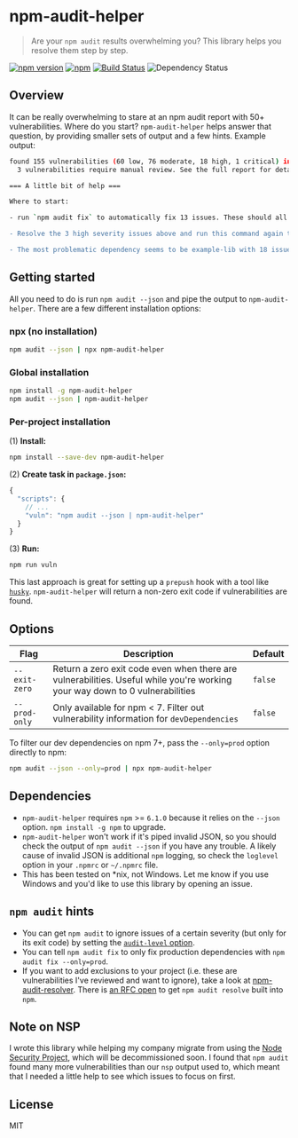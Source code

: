 # npm-audit-helper

> Are your `npm audit` results overwhelming you? This library helps you resolve them step by step.

[![npm version](https://badge.fury.io/js/npm-audit-helper.svg)](https://badge.fury.io/js/npm-audit-helper)
[![npm](https://img.shields.io/npm/dt/npm-audit-helper)](https://www.npmjs.com/package/npm-audit-helper)
[![Build Status](https://travis-ci.org/rouanw/npm-audit-helper.svg?branch=master)](https://travis-ci.org/rouanw/npm-audit-helper)
![Dependency Status](https://david-dm.org/rouanw/npm-audit-helper.svg)

## Overview

It can be really overwhelming to stare at an npm audit report with 50+ vulnerabilities. Where do you start? `npm-audit-helper` helps answer that question, by providing smaller sets of output and a few hints. Example output:

```sh
found 155 vulnerabilities (60 low, 76 moderate, 18 high, 1 critical) in 22715 scanned packages
  3 vulnerabilities require manual review. See the full report for details.

=== A little bit of help ===

Where to start:

- run `npm audit fix` to automatically fix 13 issues. These should all be non-breaking upgrades, so don't stress.

- Resolve the 3 high severity issues above and run this command again to move to the next severity.

- The most problematic dependency seems to be example-lib with 18 issues that need your attention.
```

## Getting started

All you need to do is run `npm audit --json` and pipe the output to `npm-audit-helper`. There are a few different installation options:

### npx (no installation)

```sh
npm audit --json | npx npm-audit-helper
```

### Global installation

```sh
npm install -g npm-audit-helper
npm audit --json | npm-audit-helper
```

### Per-project installation

(1) __Install:__

```sh
npm install --save-dev npm-audit-helper
```

(2) __Create task in `package.json`:__

```js
{
  "scripts": {
    // ...
    "vuln": "npm audit --json | npm-audit-helper"
  }
}
```

(3) __Run:__

```sh
npm run vuln
```

This last approach is great for setting up a `prepush` hook with a tool like [`husky`](https://github.com/typicode/husky). `npm-audit-helper` will return a non-zero exit code if vulnerabilities are found.

## Options

Flag|Description|Default
---|---|---
`--exit-zero`|Return a zero exit code even when there are vulnerabilities. Useful while you're working your way down to 0 vulnerabilities|`false`
`--prod-only`|Only available for npm < 7. Filter out vulnerability information for `devDependencies`|`false`

To filter our dev dependencies on npm 7+, pass the `--only=prod` option directly to npm:

```sh
npm audit --json --only=prod | npx npm-audit-helper
```

## Dependencies

- `npm-audit-helper` requires `npm` >= `6.1.0` because it relies on the `--json` option. `npm install -g npm` to upgrade.
- `npm-audit-helper` won't work if it's piped invalid JSON, so you should check the output of `npm audit --json` if you have any trouble. A likely cause of invalid JSON is additional `npm` logging, so check the `loglevel` option in your `.npmrc` or `~/.npmrc` file.
- This has been tested on *nix, not Windows. Let me know if you use Windows and you'd like to use this library by opening an issue.

## `npm audit` hints

- You can get `npm audit` to ignore issues of a certain severity (but only for its exit code) by setting the [`audit-level` option](https://docs.npmjs.com/misc/config#audit-level).
- You can tell `npm audit fix` to only fix production dependencies with `npm audit fix --only=prod`.
- If you want to add exclusions to your project (i.e. these are vulnerabilities I've reviewed and want to ignore), take a look at [npm-audit-resolver](https://www.npmjs.com/package/npm-audit-resolver). There is [an RFC open](https://github.com/npm/rfcs/pull/18) to get `npm audit resolve` built into `npm`.

## Note on NSP

I wrote this library while helping my company migrate from using the [Node Security Project](https://nodesecurity.io/), which will be decommissioned soon. I found that `npm audit` found many more vulnerabilities than our `nsp` output used to, which meant that I needed a little help to see which issues to focus on first.

## License

MIT
